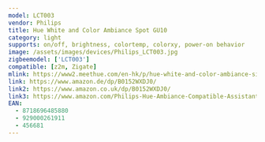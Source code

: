 ```yaml
---
model: LCT003
vendor: Philips
title: Hue White and Color Ambiance Spot GU10
category: light
supports: on/off, brightness, colortemp, colorxy, power-on behavior
image: /assets/images/devices/Philips_LCT003.jpg
zigbeemodel: ['LCT003'] 
compatible: [z2m, Zigate]
mlink: https://www2.meethue.com/en-hk/p/hue-white-and-color-ambiance-single-bulb-gu10/8718696485880
link: https://www.amazon.de/dp/B0152WXDJ0/
link2: https://www.amazon.co.uk/dp/B0152WXDJ0/
link3: https://www.amazon.com/Philips-Hue-Ambiance-Compatible-Assistant/dp/B014H2OZ3O/
EAN: 
  - 8718696485880
  - 929000261911
  - 456681
---
```

